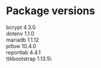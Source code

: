# Package versions
bcrypt 4.3.0\
dotenv 1.1.0\
mariadb 1.1.12\
pillow 10.4.0\
reportlab 4.4.1\
ttkbootstrap 1.13.5\

